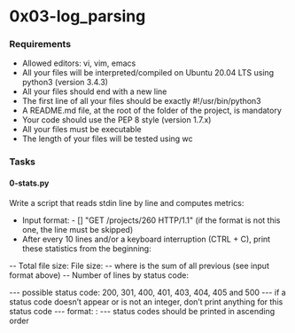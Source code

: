 # 0x03-log_parsing

### Requirements

- Allowed editors: vi, vim, emacs
- All your files will be interpreted/compiled on Ubuntu 20.04 LTS using python3 (version 3.4.3)
- All your files should end with a new line
- The first line of all your files should be exactly #!/usr/bin/python3
- A README.md file, at the root of the folder of the project, is mandatory
- Your code should use the PEP 8 style (version 1.7.x)
- All your files must be executable
- The length of your files will be tested using wc

### Tasks

#### 0-stats.py

Write a script that reads stdin line by line and computes metrics:

- Input format: <IP Address> - [<date>] "GET /projects/260 HTTP/1.1" <status code> <file size> (if the format is not this one, the line must be skipped)
- After every 10 lines and/or a keyboard interruption (CTRL + C), print these statistics from the beginning:

-- Total file size: File size: <total size>
-- where <total size> is the sum of all previous <file size> (see input format above)
-- Number of lines by status code:

--- possible status code: 200, 301, 400, 401, 403, 404, 405 and 500
--- if a status code doesn’t appear or is not an integer, don’t print anything for this status code
--- format: <status code>: <number>
--- status codes should be printed in ascending order
